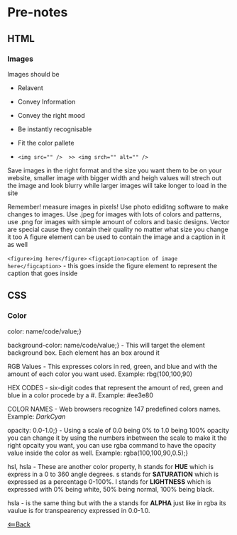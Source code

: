 # Pre-notes


## HTML

### Images

Images should be

- Relavent
- Convey Information
- Convey the right mood
- Be instantly recognisable
- Fit the color pallete

- ```<img src="" />  >> <img srch="" alt="" />```

Save images in the right format and the size you want them to be on your website, smaller image with bigger width and heigh values will strech out the image  and look blurry while larger images will take longer to load in the site

Remember! measure images in pixels! Use photo ediditng software to make changes to images. Use .jpeg for images with lots of colors and patterns, use .png for images with simple amount of colors and basic designs. Vector are special cause they contain their quality no matter what size you change it too
A figure element can be used to contain the image and a caption in it as well

```<figure>img here</figure>```
```<figcaption>caption of image here</figcaption>``` - this goes inside the figure element to represent the caption that goes inside


## CSS

### Color

color: name/code/value;}  

background-color: name/code/value;} - This will target the element background box. Each element has an box around it  

RGB Values - This expresses colors in red, green, and blue and with the amount of each color you want used. Example: rbg(100,100,90)    

HEX CODES - six-digit codes that represent the amount of red, green and blue in a color procede by a #. Example: #ee3e80  

COLOR NAMES - Web browsers recognize 147 predefined colors names. Example: *DarkCyan*  

opacity: 0.0-1.0;} - Using a scale of 0.0 being 0% to 1.0 being 100% opacity you can change it by using the numbers inbetween the scale to make it the right opcaity you want, you can use rgba command to have the opacity value inside the color as well.                     Example: rgba(100,100,90,0.5);}  

hsl, hsla - These are another color property, h stands for **HUE** which is express in a 0 to 360 angle degrees. s stands for **SATURATION** which is expressed as a percentage 0-100%. l stands for **LIGHTNESS** which is expressed with 0% being white, 50% being normal, 100% being black.  

hsla - is the same thing but with the a stands for **ALPHA** just like in rgba its vaulue is for transpearency expressed in 0.0-1.0.  



[<==Back](../README.md)